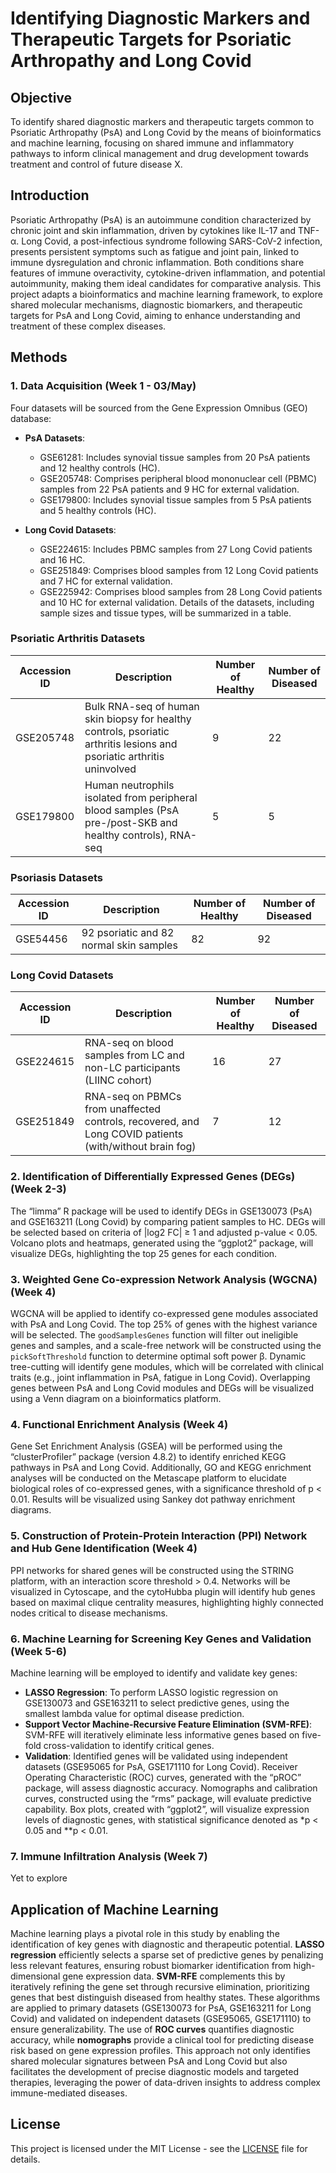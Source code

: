 # Identifying Diagnostic Markers and Therapeutic Targets for Psoriatic Arthropathy and Long Covid

## Objective
To identify shared diagnostic markers and therapeutic targets common to Psoriatic Arthropathy (PsA) and Long Covid by the means of bioinformatics and machine learning, focusing on shared immune and inflammatory pathways to inform clinical management and drug development towards treatment and control of future disease X.

## Introduction
Psoriatic Arthropathy (PsA) is an autoimmune condition characterized by chronic joint and skin inflammation, driven by cytokines like IL-17 and TNF-α. Long Covid, a post-infectious syndrome following SARS-CoV-2 infection, presents persistent symptoms such as fatigue and joint pain, linked to immune dysregulation and chronic inflammation. Both conditions share features of immune overactivity, cytokine-driven inflammation, and potential autoimmunity, making them ideal candidates for comparative analysis. This project adapts a bioinformatics and machine learning framework, to explore shared molecular mechanisms, diagnostic biomarkers, and therapeutic targets for PsA and Long Covid, aiming to enhance understanding and treatment of these complex diseases.

## Methods

### 1. Data Acquisition (Week 1 - 03/May)
Four datasets will be sourced from the Gene Expression Omnibus (GEO) database:
- **PsA Datasets**:
  - GSE61281: Includes synovial tissue samples from 20 PsA patients and 12 healthy controls (HC).
  - GSE205748: Comprises peripheral blood mononuclear cell (PBMC) samples from 22 PsA patients and 9 HC for external validation.
  - GSE179800: Includes synovial tissue samples from 5 PsA patients and 5 healthy controls (HC).
    
- **Long Covid Datasets**:
  - GSE224615: Includes PBMC samples from 27 Long Covid patients and 16 HC.
  - GSE251849: Comprises blood samples from 12 Long Covid patients and 7 HC for external validation.
  - GSE225942: Comprises blood samples from 28 Long Covid patients and 10 HC for external validation.
Details of the datasets, including sample sizes and tissue types, will be summarized in a table.

### Psoriatic Arthritis Datasets

| Accession ID | Description | Number of Healthy | Number of Diseased |
|--------------|-------------|-------------------|--------------------|
| GSE205748    | Bulk RNA-seq of human skin biopsy for healthy controls, psoriatic arthritis lesions and psoriatic arthritis uninvolved | 9 | 22 |
| GSE179800    | Human neutrophils isolated from peripheral blood samples (PsA pre-/post-SKB and healthy controls), RNA-seq | 5 | 5 |

### Psoriasis Datasets

| Accession ID | Description | Number of Healthy | Number of Diseased |
|--------------|-------------|-------------------|--------------------|
| GSE54456     | 92 psoriatic and 82 normal skin samples | 82 | 92 |

### Long Covid Datasets

| Accession ID | Description | Number of Healthy | Number of Diseased |
|--------------|-------------|-------------------|--------------------|
| GSE224615    | RNA-seq on blood samples from LC and non-LC participants (LIINC cohort) | 16 | 27 |
| GSE251849    | RNA-seq on PBMCs from unaffected controls, recovered, and Long COVID patients (with/without brain fog) | 7 | 12 |

<Pending>

### 2. Identification of Differentially Expressed Genes (DEGs) (Week 2-3)
The “limma” R package will be used to identify DEGs in GSE130073 (PsA) and GSE163211 (Long Covid) by comparing patient samples to HC. DEGs will be selected based on criteria of |log2 FC| ≥ 1 and adjusted p-value < 0.05. Volcano plots and heatmaps, generated using the “ggplot2” package, will visualize DEGs, highlighting the top 25 genes for each condition.

### 3. Weighted Gene Co-expression Network Analysis (WGCNA) (Week 4)
WGCNA will be applied to identify co-expressed gene modules associated with PsA and Long Covid. The top 25% of genes with the highest variance will be selected. The `goodSamplesGenes` function will filter out ineligible genes and samples, and a scale-free network will be constructed using the `pickSoftThreshold` function to determine optimal soft power β. Dynamic tree-cutting will identify gene modules, which will be correlated with clinical traits (e.g., joint inflammation in PsA, fatigue in Long Covid). Overlapping genes between PsA and Long Covid modules and DEGs will be visualized using a Venn diagram on a bioinformatics platform.

### 4. Functional Enrichment Analysis (Week 4)
Gene Set Enrichment Analysis (GSEA) will be performed using the “clusterProfiler” package (version 4.8.2) to identify enriched KEGG pathways in PsA and Long Covid. Additionally, GO and KEGG enrichment analyses will be conducted on the Metascape platform to elucidate biological roles of co-expressed genes, with a significance threshold of p < 0.01. Results will be visualized using Sankey dot pathway enrichment diagrams.

### 5. Construction of Protein-Protein Interaction (PPI) Network and Hub Gene Identification (Week 4)
PPI networks for shared genes will be constructed using the STRING platform, with an interaction score threshold > 0.4. Networks will be visualized in Cytoscape, and the cytoHubba plugin will identify hub genes based on maximal clique centrality measures, highlighting highly connected nodes critical to disease mechanisms.

### 6. Machine Learning for Screening Key Genes and Validation (Week 5-6)
Machine learning will be employed to identify and validate key genes:
- **LASSO Regression**: To perform LASSO logistic regression on GSE130073 and GSE163211 to select predictive genes, using the smallest lambda value for optimal disease prediction.
- **Support Vector Machine-Recursive Feature Elimination (SVM-RFE)**: SVM-RFE will iteratively eliminate less informative genes based on five-fold cross-validation to identify critical genes.
- **Validation**: Identified genes will be validated using independent datasets (GSE95065 for PsA, GSE171110 for Long Covid). Receiver Operating Characteristic (ROC) curves, generated with the “pROC” package, will assess diagnostic accuracy. Nomographs and calibration curves, constructed using the “rms” package, will evaluate predictive capability. Box plots, created with “ggplot2”, will visualize expression levels of diagnostic genes, with statistical significance denoted as *p < 0.05 and **p < 0.01.

### 7. Immune Infiltration Analysis (Week 7)
Yet to explore

## Application of Machine Learning
Machine learning plays a pivotal role in this study by enabling the identification of key genes with diagnostic and therapeutic potential. **LASSO regression** efficiently selects a sparse set of predictive genes by penalizing less relevant features, ensuring robust biomarker identification from high-dimensional gene expression data. **SVM-RFE** complements this by iteratively refining the gene set through recursive elimination, prioritizing genes that best distinguish diseased from healthy states. These algorithms are applied to primary datasets (GSE130073 for PsA, GSE163211 for Long Covid) and validated on independent datasets (GSE95065, GSE171110) to ensure generalizability. The use of **ROC curves** quantifies diagnostic accuracy, while **nomographs** provide a clinical tool for predicting disease risk based on gene expression profiles. This approach not only identifies shared molecular signatures between PsA and Long Covid but also facilitates the development of precise diagnostic models and targeted therapies, leveraging the power of data-driven insights to address complex immune-mediated diseases.

## License
This project is licensed under the MIT License - see the [LICENSE](LICENSE) file for details.
